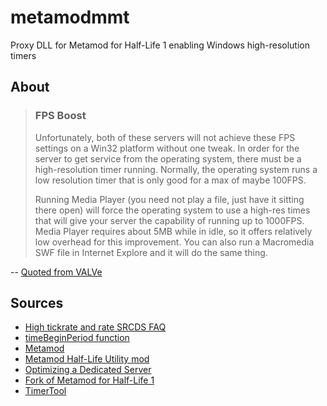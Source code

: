 # metamodmmt
Proxy DLL for Metamod for Half-Life 1 enabling Windows high-resolution timers

## About

> ### FPS Boost
> Unfortunately, both of these servers will not achieve these FPS settings on a Win32 platform without one tweak. In order for the server to get service from the operating system, there must be a high-resolution timer running. Normally, the operating system runs a low resolution timer that is only good for a max of maybe 100FPS.
> 
> Running Media Player (you need not play a file, just have it sitting there open) will force the operating system to use a high-res times that will give your server the capability of running up to 1000FPS. Media Player requires about 5MB while in idle, so it offers relatively low overhead for this improvement. You can also run a Macromedia SWF file in Internet Explore and it will do the same thing.

-- [Quoted from VALVe](https://support.steampowered.com/kb_article.php?ref=5386-HMJI-5162)

## Sources
 * [High tickrate and rate SRCDS FAQ](http://forums.srcds.com/viewtopic/1094)
 * [timeBeginPeriod function](https://msdn.microsoft.com/en-us/library/vs/alm/dd757624(v=vs.85).aspx?f=255&MSPPError=-2147217396)
 * [Metamod](http://metamod.org/)
 * [Metamod Half-Life Utility mod](https://sourceforge.net/projects/metamod/?source=typ_redirect)
 * [Optimizing a Dedicated Server](https://support.steampowered.com/kb_article.php?ref=5386-HMJI-5162)
 * [Fork of Metamod for Half-Life 1](https://github.com/alliedmodders/metamod-hl1)
 * [TimerTool](https://github.com/tebjan/TimerTool)
